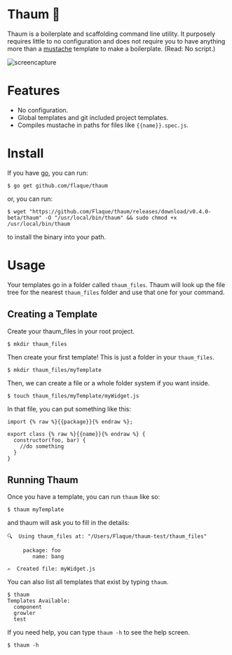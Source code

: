 # Thaum 🔮
Thaum is a boilerplate and scaffolding command line utility. It purposely requires little to no configuration and does not require you to have anything more than a [mustache](http://mustache.github.io/) template to make a boilerplate. (Read: No script.)

![screencapture](http://evanconrad.com/thaum.gif)

# Features
- No configuration.
- Global templates and git included project templates.
- Compiles mustache in paths for files like `{{name}}.spec.js`.

# Install

If you have [go](https://golang.org/), you can run:

```
$ go get github.com/flaque/thaum
```

or, you can run:

```
$ wget "https://github.com/Flaque/thaum/releases/download/v0.4.0-beta/thaum" -O "/usr/local/bin/thaum" && sudo chmod +x /usr/local/bin/thaum
```

to install the binary into your path.

# Usage

Your templates go in a folder called `thaum_files`. Thaum will look up the file
tree for the nearest `thaum_files` folder and use that one for your command.

## Creating a Template
Create your thaum_files in your root project.

```
$ mkdir thaum_files
```

Then create your first template! This is just a folder in your `thaum_files`.

```
$ mkdir thaum_files/myTemplate
```

Then, we can create a file or a whole folder system if you want inside.

```
$ touch thaum_files/myTemplate/myWidget.js
```

In that file, you can put something like this:

```
import {% raw %}{{package}}{% endraw %};

export class {% raw %}{{name}}{% endraw %} {
  constructor(foo, bar) {
    //do something
  }
}
```

## Running Thaum

Once you have a template, you can run `thaum` like so:

```
$ thaum myTemplate
```

and thaum will ask you to fill in the details:

```
🔍  Using thaum_files at: "/Users/Flaque/thaum-test/thaum_files"

     package: foo
        name: bang

✍️  Created file: myWidget.js
```

You can also list all templates that exist by typing `thaum`.

```
$ thaum
Templates Available:
  component
  growler
  test
```

If you need help, you can type `thaum -h` to see the help screen.

```
$ thaum -h
```
